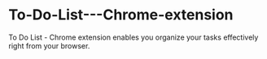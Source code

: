 To-Do-List---Chrome-extension
=============================

To Do List - Chrome extension enables you organize your tasks effectively right from your browser.